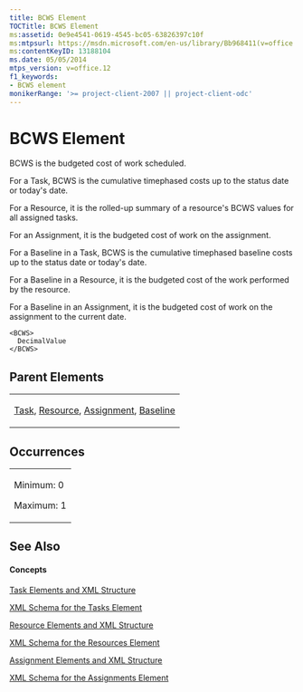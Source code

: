 ```yaml
---
title: BCWS Element
TOCTitle: BCWS Element
ms:assetid: 0e9e4541-0619-4545-bc05-63826397c10f
ms:mtpsurl: https://msdn.microsoft.com/en-us/library/Bb968411(v=office.12)
ms:contentKeyID: 13188104
ms.date: 05/05/2014
mtps_version: v=office.12
f1_keywords:
- BCWS element
monikerRange: '>= project-client-2007 || project-client-odc'
---
```


# BCWS Element




BCWS is the budgeted cost of work scheduled.

For a Task, BCWS is the cumulative timephased costs up to the status date or today's date.

For a Resource, it is the rolled-up summary of a resource's BCWS values for all assigned tasks.

For an Assignment, it is the budgeted cost of work on the assignment.

For a Baseline in a Task, BCWS is the cumulative timephased baseline costs up to the status date or today's date.

For a Baseline in a Resource, it is the budgeted cost of the work performed by the resource.

For a Baseline in an Assignment, it is the budgeted cost of work on the assignment to the current date.

    <BCWS>
      DecimalValue
    </BCWS>

## Parent Elements

<table>
<colgroup>
<col style="width: 100%" />
</colgroup>
<tbody>
<tr class="odd">
<td><p><a href="bb968487(v=office.12).md">Task</a>, <a href="bb968715(v=office.12).md">Resource</a>, <a href="bb968611(v=office.12).md">Assignment</a>, <a href="bb968599(v=office.12).md">Baseline</a></p></td>
</tr>
</tbody>
</table>

## Occurrences

<table>
<colgroup>
<col style="width: 100%" />
</colgroup>
<tbody>
<tr class="odd">
<td><p>Minimum: 0</p>
<p>Maximum: 1</p></td>
</tr>
</tbody>
</table>

## See Also

#### Concepts

[Task Elements and XML Structure](task-elements-and-xml-structure.md)

[XML Schema for the Tasks Element](xml-schema-for-the-tasks-element.md)

[Resource Elements and XML Structure](resource-elements-and-xml-structure.md)

[XML Schema for the Resources Element](xml-schema-for-the-resources-element.md)

[Assignment Elements and XML Structure](assignment-elements-and-xml-structure.md)

[XML Schema for the Assignments Element](xml-schema-for-the-assignments-element.md)

